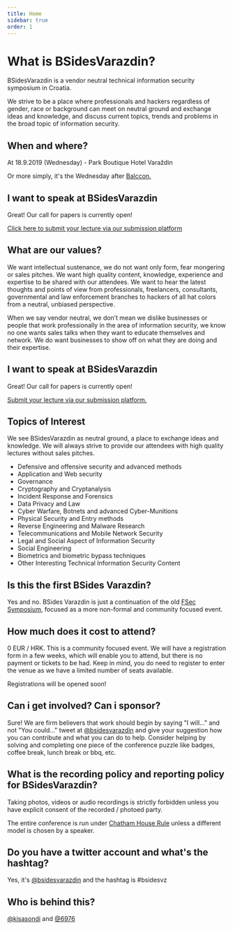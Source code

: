 ```yaml
---
title: Home
sidebar: true
order: 1
---
```


# What is BSidesVarazdin?

BSidesVarazdin is a vendor neutral technical information security symposium in Croatia.

We strive to be a place where professionals and hackers regardless of gender, race or background can meet on neutral ground and exchange ideas and knowledge, and discuss current topics, trends and problems in the broad topic of information security.


## When and where?

At 18.9.2019 (Wednesday) - Park Boutique Hotel Varaždin

Or more simply, it's the Wednesday after [Balccon.](https://2k19.balccon.org/index.php?title=Main_Page) 

## I want to speak at BSidesVarazdin

Great! Our call for papers is currently open!

[Click here to submit your lecture via our submission platform](https://docs.google.com/forms/d/e/1FAIpQLSdSK_jVwi3Fhoo2JQaf_FO4Z1s0PqzumV1PpiokTk2rf27_yg/viewform)

## What are our values?

We want intellectual sustenance, we do not want only form, fear mongering or sales pitches. We want high quality content, knowledge, experience and expertise to be shared with our attendees. We want to hear the latest thoughts and points of view from professionals, freelancers, consultants, governmental and law enforcement branches to hackers of all hat colors from a neutral, unbiased perspective.

When we say vendor neutral, we don’t mean we dislike businesses or people that work professionally in the area of information security, we know no one wants sales talks when they want to educate themselves and network. We do want businesses to show off on what they are doing and their expertise.

## I want to speak at BSidesVarazdin

Great! Our call for papers is currently open!

[Submit your lecture via our submission platform.](https://docs.google.com/forms/d/e/1FAIpQLSdSK_jVwi3Fhoo2JQaf_FO4Z1s0PqzumV1PpiokTk2rf27_yg/viewform)

## Topics of Interest

We see BSidesVarazdin as neutral ground, a place to exchange ideas and knowledge. We will always strive to provide our attendees with high quality lectures without sales pitches.

- Defensive and offensive security and advanced methods
- Application and Web security
- Governance
- Cryptography and Cryptanalysis
- Incident Response and Forensics
- Data Privacy and Law
- Cyber Warfare, Botnets and advanced Cyber-Munitions
- Physical Security and Entry methods
- Reverse Engineering and Malware Research
- Telecommunications and Mobile Network Security
- Legal and Social Aspect of Information Security
- Social Engineering
- Biometrics and biometric bypass techniques
- Other Interesting Technical Information Security Content


## Is this the first BSides Varazdin?

Yes and no. BSides Varazdin is just a continuation of the old [FSec Symposium](https://fsec.foi.hr), focused as a more non-formal and community focused event. 


## How much does it cost to attend?

0 EUR / HRK. This is a community focused event. We will have a registration form in a few weeks, which will enable you to attend, but there is no payment or tickets to be had. Keep in mind, you do need to register to enter the venue as we have a limited number of seats available.

Registrations will be opened soon!


## Can i get involved? Can i sponsor?

Sure! We are firm believers that work should begin by saying "I will..." and not "You could..." tweet at [@bsidesvarazdin](https://twitter.com/bsidesvarazdin) and give your suggestion how you can contribute and what you can do to help. Consider helping by solving and completing one piece of the conference puzzle like badges, coffee break, lunch break or bbq, etc.


## What is the recording policy and reporting policy for BSidesVarazdin?

Taking photos, videos or audio recordings is strictly forbidden unless you have explicit consent of the recorded / photoed party.

The entire conference is run under [Chatham House Rule](https://en.wikipedia.org/wiki/Chatham_House_Rule) unless a different model is chosen by a speaker. 


## Do you have a twitter account and what's the hashtag?

Yes, it's [@bsidesvarazdin](https://twitter.com/bsidesvarazdin) and the hashtag is #bsidesvz


## Who is behind this?

[@kisasondi](https://twitter.com/kisasondi/) and [@6976](https://twitter.com/0x6976)


